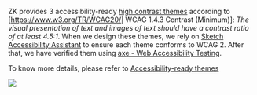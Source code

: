 ZK provides 3 accessibility-ready [high contrast
themes](https://www.zkoss.org/wiki/ZK_Developer's_Reference/Theming_and_Styling/ZK_Official_Themes#Accessibility-ready_themes)
according to \[<https://www.w3.org/TR/WCAG20/>\| WCAG 1.4.3 Contrast
(Minimum)\]: *The visual presentation of text and images of text should
have a contrast ratio of at least 4.5:1*. When we design these themes,
we rely on [Sketch Accessibility
Assistant](https://www.sketch.com/extensions/assistants/sketch-accessibility-assistant/)
to ensure each theme conforms to WCAG 2. After that, we have verified
them using [axe - Web Accessibility
Testing](https://chrome.google.com/webstore/detail/axe-web-accessibility-tes/lhdoppojpmngadmnindnejefpokejbdd).

To know more details, please refer to [ Accessibility-ready
themes](ZK_Developer's_Reference/Theming_and_Styling/ZK_Official_Themes#Accessibility-ready_themes)

![](/zk_dev_ref/images/_wcag_themes.png)
